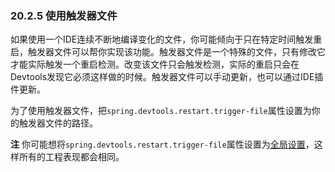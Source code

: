 ### 20.2.5 使用触发器文件

如果使用一个IDE连续不断地编译变化的文件，你可能倾向于只在特定时间触发重启，触发器文件可以帮你实现该功能。触发器文件是一个特殊的文件，只有修改它才能实际触发一个重启检测。改变该文件只会触发检测，实际的重启只会在Devtools发现它必须这样做的时候。触发器文件可以手动更新，也可以通过IDE插件更新。

为了使用触发器文件，把`spring.devtools.restart.trigger-file`属性设置为你的触发器文件的路径。

**注** 你可能想将`spring.devtools.restart.trigger-file`属性设置为[全局设置](https://docs.spring.io/spring-boot/docs/2.0.0.RELEASE/reference/htmlsingle/#using-boot-devtools-globalsettings)，这样所有的工程表现都会相同。
